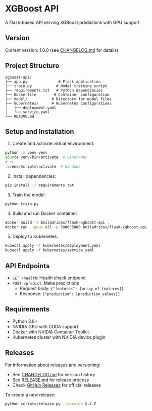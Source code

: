 # XGBoost API

A Flask-based API serving XGBoost predictions with GPU support.

## Version

Current version: 1.0.0 (see [CHANGELOG.md](CHANGELOG.md) for details)

## Project Structure
```
xgboost-api/
├── app.py              # Flask application
├── train.py           # Model training script
├── requirements.txt   # Python dependencies
├── Dockerfile        # Container configuration
├── model/           # Directory for model files
├── kubernetes/      # Kubernetes configurations
│   ├── deployment.yaml
│   └── service.yaml
└── README.md
```

## Setup and Installation

1. Create and activate virtual environment:
```bash
python -m venv venv
source venv/bin/activate  # Linux/Mac
# or
.\venv\Scripts\activate  # Windows
```

2. Install dependencies:
```bash
pip install -r requirements.txt
```

3. Train the model:
```bash
python train.py
```

4. Build and run Docker container:
```bash
docker build -t bniladridas/flask-xgboost-api .
docker run --gpus all -p 5000:5000 bniladridas/flask-xgboost-api
```

5. Deploy to Kubernetes:
```bash
kubectl apply -f kubernetes/deployment.yaml
kubectl apply -f kubernetes/service.yaml
```

## API Endpoints

- `GET /health`: Health check endpoint
- `POST /predict`: Make predictions
  - Request body: `{"features": [array_of_features]}`
  - Response: `{"prediction": [prediction_values]}`

## Requirements

- Python 3.8+
- NVIDIA GPU with CUDA support
- Docker with NVIDIA Container Toolkit
- Kubernetes cluster with NVIDIA device plugin

## Releases

For information about releases and versioning:

- See [CHANGELOG.md](CHANGELOG.md) for version history
- See [RELEASE.md](RELEASE.md) for release process
- Check [GitHub Releases](https://github.com/your-username/xgboost-api/releases) for official releases

To create a new release:
```bash
python scripts/release.py --version X.Y.Z
```
